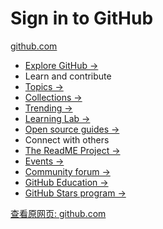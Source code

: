 # Sign in to GitHub

[github.com](https://github.com/fishyer/MyPKM)

*   [Explore GitHub →](https://github.com/explore)
*   Learn and contribute
*   [Topics →](https://github.com/topics)
*   [Collections →](https://github.com/collections)
*   [Trending →](https://github.com/trending)
*   [Learning Lab →](https://lab.github.com/)
*   [Open source guides →](https://opensource.guide/)
*   Connect with others
*   [The ReadME Project →](https://github.com/readme)
*   [Events →](https://github.com/events)
*   [Community forum →](https://github.community/)
*   [GitHub Education →](https://education.github.com/)
*   [GitHub Stars program →](https://stars.github.com/)

[查看原网页: github.com](https://github.com/fishyer/MyPKM)